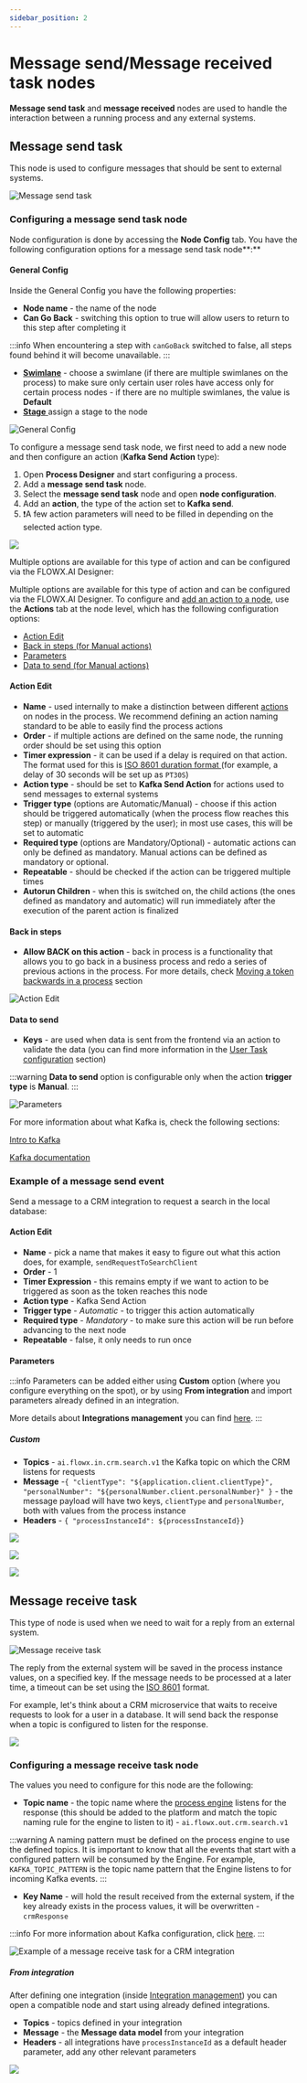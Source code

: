 ```yaml
---
sidebar_position: 2
---
```

# Message send/Message received task nodes

**Message send task** and **message received** nodes are used to handle the interaction between a running process and any external systems.

## Message send task

This node is used to configure messages that should be sent to external systems.

![Message send task](https://s3.eu-west-1.amazonaws.com/docx.flowx.ai/2.14/message_send_task.png#center)

### Configuring a message send task node

Node configuration is done by accessing the **Node Config** tab. You have the following configuration options for a message send task node**:**

#### General Config

Inside the General Config you have the following properties:

* **Node name** - the name of the node
* **Can Go Back** - switching this option to true will allow users to return to this step after completing it

:::info
When encountering a step with `canGoBack` switched to false, all steps found behind it will become unavailable.
:::

* [**Swimlane**](../../platform-deep-dive/user-roles-management/swimlanes.md) - choose a swimlane (if there are multiple swimlanes on the process) to make sure only certain user roles have access only for certain process nodes - if there are no multiple swimlanes, the value is **Default**
* [**Stage** ](../../platform-deep-dive/plugins/custom-plugins/task-management/using-stages.md) assign a stage to the node

![General Config](https://s3.eu-west-1.amazonaws.com/docx.flowx.ai/2.14/message_send_task_action.png)

To configure a message send task node, we first need to add a new node and then configure an action (**Kafka Send Action** type):

1. Open **Process Designer** and start configuring a process.
2. Add a **message send task** node.
3. Select the **message send task** node and open **node configuration**.
4. Add an **action**, the type of the action set to **Kafka send**.
5. :exclamation:A few action parameters will need to be filled in depending on the selected action type.

![](https://s3.eu-west-1.amazonaws.com/docx.flowx.ai/2.14/message_send_node.gif)

Multiple options are available for this type of action and can be configured via the FLOWX.AI Designer:

Multiple options are available for this type of action and can be configured via the FLOWX.AI Designer. To configure and [add an action to a node](../../flowx-designer/managing-a-process-flow/adding-an-action-to-a-node.md), use the **Actions** tab at the node level, which has the following configuration options:

* [Action Edit](#action-edit)
* [Back in steps (for Manual actions)](#back-in-steps)
* [Parameters](#parameters)
* [Data to send (for Manual actions)](#data-to-send)

#### Action Edit

* **Name** - used internally to make a distinction between different [actions](../actions.md) on nodes in the process. We recommend defining an action naming standard to be able to easily find the process actions
* **Order** - if multiple actions are defined on the same node, the running order should be set using this option
* **Timer expression** - it can be used if a delay is required on that action. The format used for this is [ISO 8601 duration format ](https://www.digi.com/resources/documentation/digidocs/90001437-13/reference/r\_iso\_8601\_duration\_format.htm)(for example, a delay of 30 seconds will be set up as `PT30S`)
* **Action type** - should be set to **Kafka Send Action** for actions used to send messages to external systems
* **Trigger type** (options are Automatic/Manual) - choose if this action should be triggered automatically (when the process flow reaches this step) or manually (triggered by the user); in most use cases, this will be set to automatic
* **Required type** (options are Mandatory/Optional) - automatic actions can only be defined as mandatory. Manual actions can be defined as mandatory or optional.
* **Repeatable** - should be checked if the action can be triggered multiple times
* **Autorun Children** - when this is switched on, the child actions (the ones defined as mandatory and automatic) will run immediately after the execution of the parent action is finalized

#### **Back in steps**

* **Allow BACK on this action** - back in process is a functionality that allows you to go back in a business process and redo a series of previous actions in the process. For more details, check [Moving a token backwards in a process](../../flowx-designer/managing-a-process-flow/moving-a-token-backwards-in-a-process.md) section

![Action Edit](https://s3.eu-west-1.amazonaws.com/docx.flowx.ai/2.14/message_send_action_edit.png)

#### Data to send

* **Keys** - are used when data is sent from the frontend via an action to validate the data (you can find more information in the [User Task configuration](user-task-node/) section)

:::warning
**Data to send** option is configurable only when the action **trigger type** is **Manual**.
:::

![Parameters](https://s3.eu-west-1.amazonaws.com/docx.flowx.ai/2.14/parameters_message_send.gif)

For more information about what Kafka is, check the following sections:

[Intro to Kafka](/docs/platform-overview/frameworks-and-standards/event-driven-architecture-frameworks/intro-to-kafka-concepts)

[Kafka documentation](https://kafka.apache.org/documentation/)

### Example of a message send event

Send a message to a CRM integration to request a search in the local database:

#### Action Edit

* **Name** - pick a name that makes it easy to figure out what this action does, for example, `sendRequestToSearchClient`
* **Order** - 1
* **Timer Expression** - this remains empty if we want to action to be triggered as soon as the token reaches this node
* **Action type** - Kafka Send Action
* **Trigger type** - _Automatic_ - to trigger this action automatically
* **Required type** - _Mandatory_ - to make sure this action will be run before advancing to the next node
* **Repeatable** - false, it only needs to run once

#### **Parameters**

:::info
Parameters can be added either using **Custom** option (where you configure everything on the spot), or by using **From integration** and import parameters already defined in an integration.

More details about **Integrations management** you can find [here](../../platform-deep-dive/core-components/core-extensions/integration-management).
:::

##### Custom

* **Topics** - `ai.flowx.in.crm.search.v1` the Kafka topic on which the CRM listens for requests
* **Message** -`{ "clientType": "${application.client.clientType}", "personalNumber": "${personalNumber.client.personalNumber}" }` - the message payload will have two keys, `clientType` and `personalNumber`, both with values from the process instance
* **Headers** - `{ "processInstanceId": ${processInstanceId}}`

![](https://s3.eu-west-1.amazonaws.com/docx.flowx.ai/2.14/message_send_param1.png)

![](https://s3.eu-west-1.amazonaws.com/docx.flowx.ai/2.14/message_send_param2.png)

![](https://s3.eu-west-1.amazonaws.com/docx.flowx.ai/2.14/message_send_param3.png)

## Message receive task

This type of node is used when we need to wait for a reply from an external system.

![Message receive task](https://s3.eu-west-1.amazonaws.com/docx.flowx.ai/2.14/message_receive_node.png#center)

The reply from the external system will be saved in the process instance values, on a specified key. If the message needs to be processed at a later time, a timeout can be set using the [ISO 8601](https://www.digi.com/resources/documentation/digidocs/90001437-13/reference/r\_iso\_8601\_duration\_format.htm) format.

For example, let's think about a CRM microservice that waits to receive requests to look for a user in a database. It will send back the response when a topic is configured to listen for the response.

![](https://s3.eu-west-1.amazonaws.com/docx.flowx.ai/2.14/message_receive_example.png)

### Configuring a message receive task node

The values you need to configure for this node are the following:

* **Topic name** - the topic name where the [process engine](../../platform-setup-guides/flowx-engine-setup-guide/flowx-engine-setup-guide.md#configuring-kafka) listens for the response (this should be added to the platform and match the topic naming rule for the engine to listen to it) - `ai.flowx.out.crm.search.v1`

:::warning
A naming pattern must be defined on the process engine to use the defined topics. It is important to know that all the events that start with a configured pattern will be consumed by the Engine. For example, `KAFKA_TOPIC_PATTERN` is the topic name pattern that the Engine listens to for incoming Kafka events.
:::

* **Key Name** - will hold the result received from the external system, if the key already exists in the process values, it will be overwritten - `crmResponse`

:::info
For more information about Kafka configuration, click [here](../../platform-setup-guides/flowx-engine-setup-guide/flowx-engine-setup-guide.md#configuring-kafka).
:::

![Example of a message receive task for a CRM integration](https://s3.eu-west-1.amazonaws.com/docx.flowx.ai/2.14/message_receive_kafka.png)


##### From integration

After defining one integration (inside [Integration management](../../platform-deep-dive/core-components/core-extensions/integration-management)) you can open a compatible node and start using already defined integrations.

* **Topics** - topics defined in your integration 
* **Message** - the **Message data model** from your integration
* **Headers** - all integrations have `processInstanceId` as a default header parameter, add any other relevant parameters

![](https://s3.eu-west-1.amazonaws.com/docx.flowx.ai/2.14/message_send_from_integr.gif)